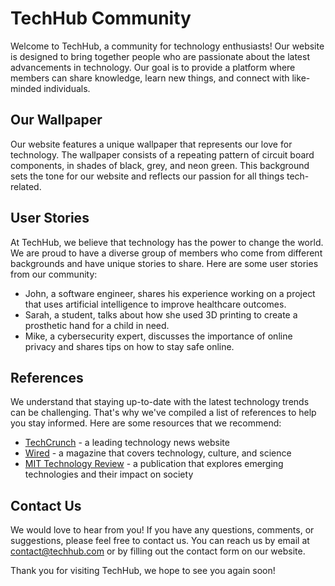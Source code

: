 <!--font:Montserrat-->

# TechHub Community

Welcome to TechHub, a community for technology enthusiasts! Our website is designed to bring together people who are passionate about the latest advancements in technology. Our goal is to provide a platform where members can share knowledge, learn new things, and connect with like-minded individuals.

## Our Wallpaper

Our website features a unique wallpaper that represents our love for technology. The wallpaper consists of a repeating pattern of circuit board components, in shades of black, grey, and neon green. This background sets the tone for our website and reflects our passion for all things tech-related.

## User Stories

At TechHub, we believe that technology has the power to change the world. We are proud to have a diverse group of members who come from different backgrounds and have unique stories to share. Here are some user stories from our community:

- John, a software engineer, shares his experience working on a project that uses artificial intelligence to improve healthcare outcomes.
- Sarah, a student, talks about how she used 3D printing to create a prosthetic hand for a child in need.
- Mike, a cybersecurity expert, discusses the importance of online privacy and shares tips on how to stay safe online.

## References

We understand that staying up-to-date with the latest technology trends can be challenging. That's why we've compiled a list of references to help you stay informed. Here are some resources that we recommend:

- [TechCrunch](#) - a leading technology news website
- [Wired](#) - a magazine that covers technology, culture, and science
- [MIT Technology Review](#) - a publication that explores emerging technologies and their impact on society

## Contact Us

We would love to hear from you! If you have any questions, comments, or suggestions, please feel free to contact us. You can reach us by email at [contact@techhub.com](mailto:contact@techhub.com) or by filling out the contact form on our website.

Thank you for visiting TechHub, we hope to see you again soon!

<!--

Write me content for website with wallpaper which alt text is:

"A repeating pattern of circuit board components, in shades of black, grey, and neon green."

The name/title of the page should not be 1:1 copy of the alt text but rather a real content of the website which is using this wallpaper.

- Use markdown format 
- Start with heading
- Heading should be short and concise
- The content should look like a real website 
- The website should not be about the wallpaper, wallpaper is just a related background
- Heading should be contain work "wallpaper" or "background"
- Include real sections like references, contact, user stories, etc. use things relevant to the page purpose.
- Feel free to use structure like headings, bullets, numbering, blockquotes, paragraphs, horizontal lines, etc.
- You can use formatting like bold or _italic_
- You can include UTF-8 emojis
- Links should be only #hash anchors (and you can refer to the document itself)
- Do not include images


---


# TechHub - A Community for Technology Enthusiasts

Welcome to TechHub, a community for technology enthusiasts! Our website is designed to bring together people who are passionate about the latest advancements in technology. Our goal is to provide a platform where members can share knowledge, learn new things, and connect with like-minded individuals.

## Our Wallpaper

Our website features a unique wallpaper that represents our love for technology. The wallpaper consists of a repeating pattern of circuit board components, in shades of black, grey, and neon green. This background sets the tone for our website and reflects our passion for all things tech-related.

## User Stories

At TechHub, we believe that technology has the power to change the world. We are proud to have a diverse group of members who come from different backgrounds and have unique stories to share. Here are some user stories from our community:

- John, a software engineer, shares his experience working on a project that uses artificial intelligence to improve healthcare outcomes.
- Sarah, a student, talks about how she used 3D printing to create a prosthetic hand for a child in need.
- Mike, a cybersecurity expert, discusses the importance of online privacy and shares tips on how to stay safe online.

## References

We understand that staying up-to-date with the latest technology trends can be challenging. That's why we've compiled a list of references to help you stay informed. Here are some resources that we recommend:

- [TechCrunch](#) - a leading technology news website
- [Wired](#) - a magazine that covers technology, culture, and science
- [MIT Technology Review](#) - a publication that explores emerging technologies and their impact on society

## Contact Us

We would love to hear from you! If you have any questions, comments, or suggestions, please feel free to contact us. You can reach us by email at [contact@techhub.com](mailto:contact@techhub.com) or by filling out the contact form on our website.

Thank you for visiting TechHub, we hope to see you again soon!

-->
